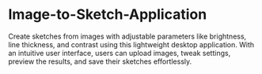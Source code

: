 # Image-to-Sketch-Application
 Create sketches from images with adjustable parameters like brightness, line thickness, and contrast using this lightweight desktop application. With an intuitive user interface, users can upload images, tweak settings, preview the results, and save their sketches effortlessly.
